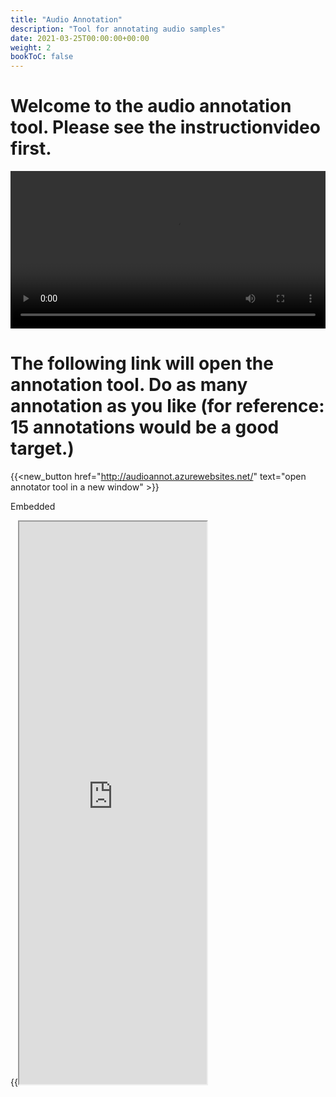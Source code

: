 ```yaml
---
title: "Audio Annotation"
description: "Tool for annotating audio samples"
date: 2021-03-25T00:00:00+00:00
weight: 2
bookToC: false
---
```

# Welcome to the audio annotation tool. Please see the instructionvideo first.
<video controls width="100%">
    <source src="/videos/audio_annotation_V2.mp4" type="video/mp4">
</video>

# The following link will open the annotation tool. Do as many annotation as you like (for reference: 15 annotations would be a good target.)
{{<new_button href="http://audioannot.azurewebsites.net/" text="open annotator tool in a new window" >}} 

Embedded

{{<iframe src="http://audioannot.azurewebsites.net/" height="900" >}}
